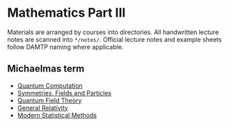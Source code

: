 # Mathematics Part III

Materials are arranged by courses into directories. All handwritten
lecture notes are scanned into `*/notes/`. Official lecture notes and
example sheets follow DAMTP naming where applicable.

## Michaelmas term

- [Quantum Computation](/qc)
- [Symmetries, Fields and Particles](/sym)
- [Quantum Field Theory](/qft)
- [General Relativity](/gr)
- [Modern Statistical Methods](/msm)

